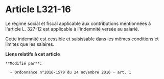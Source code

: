 # Article L321-16

Le régime social et fiscal applicable aux contributions mentionnées à  l'article L. 327-12 est applicable à l'indemnité
versée au salarié. 

Cette indemnité est cessible et saisissable dans les mêmes conditions et limites que les salaires.

**Liens relatifs à cet article**

	**Modifié par**:

	  - Ordonnance n°2016-1579 du 24 novembre 2016 - art. 1
